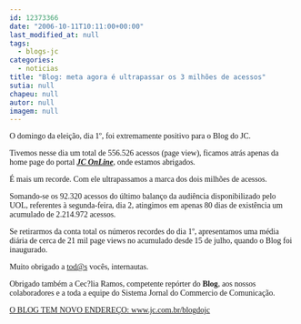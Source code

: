 ```yaml
---
id: 12373366
date: "2006-10-11T10:11:00+00:00"
last_modified_at: null
tags:
  - blogs-jc
categories:
  - noticias
title: "Blog: meta agora é ultrapassar os 3 milhões de acessos"
sutia: null
chapeu: null
autor: null
imagem: null
---
```

<p><P><FONT face=Verdana>O domingo da eleição, dia 1º, foi extremamente positivo para o Blog do JC.</FONT></P></p>
<p><P><FONT face=Verdana>Tivemos nesse dia um total de 556.526 acessos (page view), ficamos atrás apenas da home page do portal <STRONG><EM><A href=\"https://www.jc.com.br/\" target=_blank>JC OnLine</A></EM></STRONG></FONT><FONT face=Verdana>, onde estamos abrigados.</FONT></P></p>
<p><P><FONT face=Verdana>É mais um recorde. Com ele ultrapassamos a marca dos dois milhões de acessos.</FONT></P></p>
<p><P><FONT face=Verdana>Somando-se os 92.320 acessos do último balanço da audiência disponibilizado pelo UOL, referentes à segunda-feira, dia 2, atingimos em apenas 80 dias de existência um acumulado de 2.214.972 acessos.</FONT></P></p>
<p><P><FONT face=Verdana>Se retirarmos da conta total os números recordes do dia 1º, apresentamos uma média diária de cerca de 21 mil page views no acumulado desde 15 de julho, quando o Blog foi inaugurado.</FONT></P></p>
<p><P><FONT face=Verdana>Muito obrigado a </FONT><A href=\"mailto:tod@s\"><FONT face=Verdana>tod@s</FONT></A><FONT face=Verdana>&nbsp;</FONT><FONT face=Verdana>vocês, internautas.</FONT></P></p>
<p><P><FONT face=Verdana>Obrigado também a Cec?lia Ramos, competente repórter do <STRONG>Blog</STRONG>, aos nossos colaboradores e a toda a equipe do Sistema Jornal do Commercio de Comunicação.<BR></FONT></P></p>
<p><P><FONT face=Verdana><U>O&nbsp;BLOG TEM NOVO ENDEREÇO: </U><A href=\"https://www.jc.com.br/blogdojc\">www.jc.com.br/blogdojc</A></FONT></P> </p>
